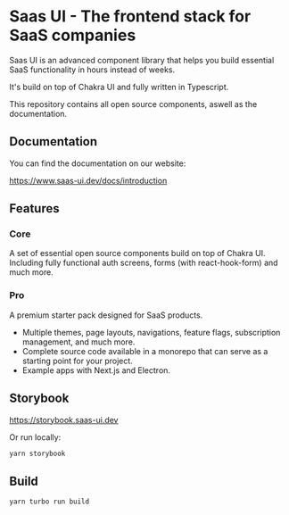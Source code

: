 # Saas UI - The frontend stack for SaaS companies

Saas UI is an advanced component library that helps you build essential SaaS functionality in hours instead of weeks.

It's build on top of Chakra UI and fully written in Typescript.

This repository contains all open source components, aswell as the documentation.

## Documentation

You can find the documentation on our website:

https://www.saas-ui.dev/docs/introduction

## Features

### Core

A set of essential open source components build on top of Chakra UI.
Including fully functional auth screens, forms (with react-hook-form) and much more.

### Pro

A premium starter pack designed for SaaS products.

- Multiple themes, page layouts, navigations, feature flags, subscription management, and much more.
- Complete source code available in a monorepo that can serve as a starting point for your project.
- Example apps with Next.js and Electron.

## Storybook

https://storybook.saas-ui.dev

Or run locally:

```bash
yarn storybook
```

## Build

```bash
yarn turbo run build
```
